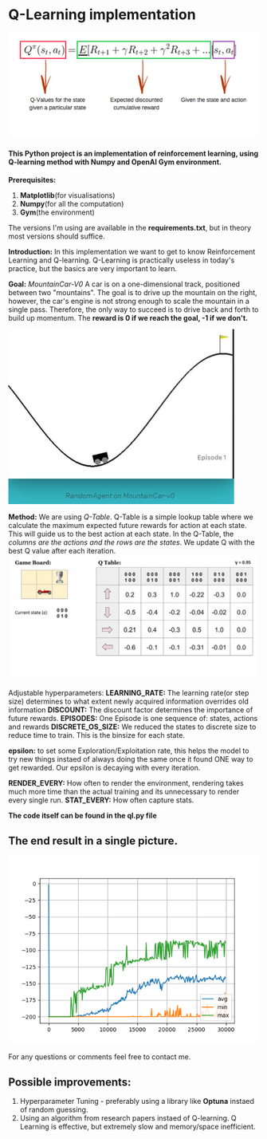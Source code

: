 # Q-Learning implementation
![Qtable](/images/Q_formula.png)

#### This Python project is an implementation of reinforcement learning, using Q-learning method with Numpy and OpenAI Gym environment.
**Prerequisites:**
1. **Matplotlib**(for visualisations)
2. **Numpy**(for all the computation)
3. **Gym**(the environment)

The versions I'm using are available in the **requirements.txt**, but in theory most versions should suffice.

**Introduction:**
In this implementation we want to get to know Reinforcement Learning and Q-learning.
Q-Learning is practically useless in today's practice, but the basics are very important to learn.

**Goal:**
*MountainCar-V0*
A car is on a one-dimensional track, positioned between two "mountains".
The goal is to drive up the mountain on the right, however, the car's engine is not strong enough to scale the mountain in a single pass.
Therefore, the only way to succeed is to drive back and forth to build up momentum.
The **reward is 0 if we reach the goal, -1 if we don't.**

![Mountaincar](/images/mountaincar.jpg)


**Method:**
We are using *Q-Table*.
Q-Table is a simple lookup table where we calculate the maximum expected future rewards for action at each state. This will guide us to the best action at each state.
In the Q-Table, the *columns are the actions and the rows are the states*.
We update Q with the best Q value after each iteration.
![Qtable](/images/q-table.gif)


Adjustable hyperparameters:
**LEARNING_RATE:**
The learning rate(or step size) determines to what extent newly acquired information overrides old information
**DISCOUNT:**
The discount factor determines the importance of future rewards.
**EPISODES:**
One Episode is one sequence of: states, actions and rewards
**DISCRETE_OS_SIZE:**
We reduced the states to discrete size to reduce time to train.
This is the binsize for each state.

**epsilon:**
to set some Exploration/Exploitation rate, this helps the model to try new things instaed of always doing the same once it found ONE way to get rewarded.
Our epsilon is decaying with every iteration.

**RENDER_EVERY:**
How often to render the environment, rendering takes much more time than the actual training and its unnecessary to render every single run.
**STAT_EVERY:**
How often capture stats.


**The code itself can be found in the ql.py file**

## The end result in a single picture.
![Figure](/images/Figure_1.png)

For any questions or comments feel free to contact me.


## Possible improvements:
1) Hyperparameter Tuning - preferably using a library like **Optuna** instaed of random guessing.
2) Using an algorithm from research papers instaed of Q-learning.
   Q Learning is effective, but extremely slow and memory/space inefficient.

